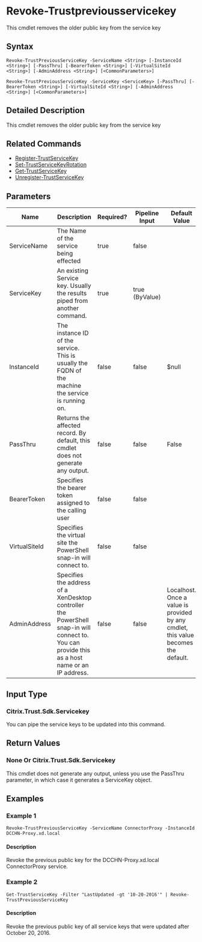 ﻿
# Revoke-Trustpreviousservicekey
This cmdlet removes the older public key from the service key
## Syntax
```
Revoke-TrustPreviousServiceKey -ServiceName <String> [-InstanceId <String>] [-PassThru] [-BearerToken <String>] [-VirtualSiteId <String>] [-AdminAddress <String>] [<CommonParameters>]

Revoke-TrustPreviousServiceKey -ServiceKey <ServiceKey> [-PassThru] [-BearerToken <String>] [-VirtualSiteId <String>] [-AdminAddress <String>] [<CommonParameters>]
```
## Detailed Description
This cmdlet removes the older public key from the service key


## Related Commands

* [Register-TrustServiceKey](./Register-TrustServiceKey/)
* [Set-TrustServiceKeyRotation](./Set-TrustServiceKeyRotation/)
* [Get-TrustServiceKey](./Get-TrustServiceKey/)
* [Unregister-TrustServiceKey](./Unregister-TrustServiceKey/)
## Parameters
| Name   | Description | Required? | Pipeline Input | Default Value |
| --- | --- | --- | --- | --- |
| ServiceName | The Name of the service being effected | true | false |  |
| ServiceKey | An existing Service key.  Usually the results piped from another command. | true | true (ByValue) |  |
| InstanceId | The instance ID of the service.  This is usually the FQDN of the machine the service is running on. | false | false | \$null |
| PassThru | Returns the affected record. By default, this cmdlet does not generate any output. | false | false | False |
| BearerToken | Specifies the bearer token assigned to the calling user | false | false |  |
| VirtualSiteId | Specifies the virtual site the PowerShell snap-in will connect to. | false | false |  |
| AdminAddress | Specifies the address of a XenDesktop controller the PowerShell snap-in will connect to. You can provide this as a host name or an IP address. | false | false | Localhost. Once a value is provided by any cmdlet, this value becomes the default. |

## Input Type

### Citrix.Trust.Sdk.Servicekey
You can pipe the service keys to be updated into this command.
## Return Values

### None Or Citrix.Trust.Sdk.Servicekey
This cmdlet does not generate any output, unless you use the PassThru parameter, in which case it generates a ServiceKey object.
## Examples

### Example 1
```
Revoke-TrustPreviousServiceKey -ServiceName ConnectorProxy -InstanceId DCCHN-Proxy.xd.local
```
#### Description
Revoke the previous public key for the DCCHN-Proxy.xd.local ConnectorProxy service.
### Example 2
```
Get-TrustServiceKey -Filter "LastUpdated -gt '10-20-2016'" | Revoke-TrustPreviousServiceKey
```
#### Description
Revoke the previous public key of all service keys that were updated after October 20, 2016.
